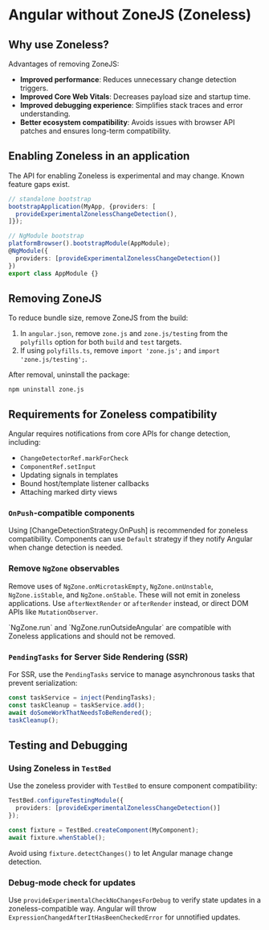 # Angular without ZoneJS (Zoneless)

## Why use Zoneless?

Advantages of removing ZoneJS:

- **Improved performance**: Reduces unnecessary change detection triggers.
- **Improved Core Web Vitals**: Decreases payload size and startup time.
- **Improved debugging experience**: Simplifies stack traces and error understanding.
- **Better ecosystem compatibility**: Avoids issues with browser API patches and ensures long-term compatibility.

## Enabling Zoneless in an application

The API for enabling Zoneless is experimental and may change. Known feature gaps exist.

```typescript
// standalone bootstrap
bootstrapApplication(MyApp, {providers: [
  provideExperimentalZonelessChangeDetection(),
]});

// NgModule bootstrap
platformBrowser().bootstrapModule(AppModule);
@NgModule({
  providers: [provideExperimentalZonelessChangeDetection()]
})
export class AppModule {}
```

## Removing ZoneJS

To reduce bundle size, remove ZoneJS from the build:

1. In `angular.json`, remove `zone.js` and `zone.js/testing` from the `polyfills` option for both `build` and `test` targets.
2. If using `polyfills.ts`, remove `import 'zone.js';` and `import 'zone.js/testing';`.

After removal, uninstall the package:

```shell
npm uninstall zone.js
```

## Requirements for Zoneless compatibility

Angular requires notifications from core APIs for change detection, including:

- `ChangeDetectorRef.markForCheck`
- `ComponentRef.setInput`
- Updating signals in templates
- Bound host/template listener callbacks
- Attaching marked dirty views

### `OnPush`-compatible components

Using [ChangeDetectionStrategy.OnPush] is recommended for zoneless compatibility. Components can use `Default` strategy if they notify Angular when change detection is needed.

### Remove `NgZone` observables

Remove uses of `NgZone.onMicrotaskEmpty`, `NgZone.onUnstable`, `NgZone.isStable`, and `NgZone.onStable`. These will not emit in zoneless applications. Use `afterNextRender` or `afterRender` instead, or direct DOM APIs like `MutationObserver`.

<docs-callout title="NgZone.run and NgZone.runOutsideAngular compatibility">
`NgZone.run` and `NgZone.runOutsideAngular` are compatible with Zoneless applications and should not be removed.
</docs-callout>

### `PendingTasks` for Server Side Rendering (SSR)

For SSR, use the `PendingTasks` service to manage asynchronous tasks that prevent serialization:

```typescript
const taskService = inject(PendingTasks);
const taskCleanup = taskService.add();
await doSomeWorkThatNeedsToBeRendered();
taskCleanup();
```

## Testing and Debugging

### Using Zoneless in `TestBed`

Use the zoneless provider with `TestBed` to ensure component compatibility:

```typescript
TestBed.configureTestingModule({
  providers: [provideExperimentalZonelessChangeDetection()]
});

const fixture = TestBed.createComponent(MyComponent);
await fixture.whenStable();
```

Avoid using `fixture.detectChanges()` to let Angular manage change detection.

### Debug-mode check for updates

Use `provideExperimentalCheckNoChangesForDebug` to verify state updates in a zoneless-compatible way. Angular will throw `ExpressionChangedAfterItHasBeenCheckedError` for unnotified updates.